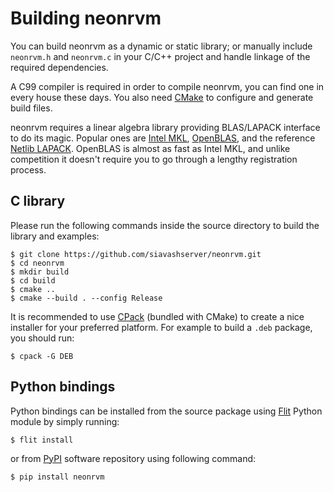 # Building neonrvm

You can build neonrvm as a dynamic or static library; or manually include
`neonrvm.h` and `neonrvm.c` in your C/C++ project and handle linkage of the
required dependencies.

A C99 compiler is required in order to compile neonrvm, you can find one in
every house these days. You also need [CMake] to configure and generate build
files.

neonrvm requires a linear algebra library providing BLAS/LAPACK interface to do
its magic. Popular ones are [Intel MKL], [OpenBLAS], and the reference [Netlib
LAPACK]. OpenBLAS is almost as fast as Intel MKL, and unlike competition it
doesn't require you to go through a lengthy registration process.

## C library

Please run the following commands inside the source directory to build the
library and examples:

```Shell
$ git clone https://github.com/siavashserver/neonrvm.git
$ cd neonrvm
$ mkdir build
$ cd build
$ cmake ..
$ cmake --build . --config Release
```

It is recommended to use [CPack] (bundled with CMake) to create a nice installer
for your preferred platform. For example to build a `.deb` package, you should
run:

```Shell
$ cpack -G DEB
```

## Python bindings

Python bindings can be installed from the source package using [Flit] Python
module by simply running:

```Shell
$ flit install
```

or from [PyPI] software repository using following command:

```Shell
$ pip install neonrvm
```

[CMake]: https://cmake.org/
[Intel MKL]: https://software.intel.com/mkl
[OpenBLAS]: http://www.openblas.net/
[Netlib LAPACK]: http://www.netlib.org/lapack/
[CPack]: https://cmake.org/cmake/help/latest/module/CPack.html#cpack
[Flit]: https://github.com/takluyver/flit
[PyPI]: https://pypi.python.org/pypi
